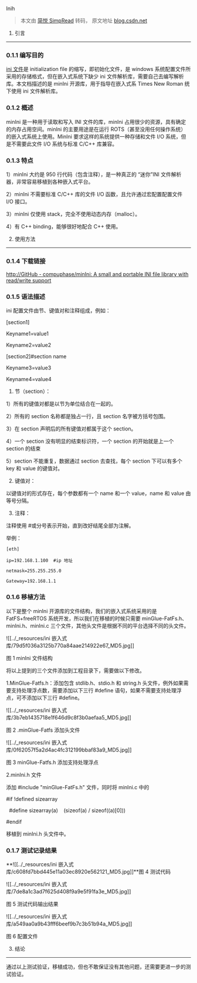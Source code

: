 Inih

> 本文由 [简悦 SimpRead](http://ksria.com/simpread/) 转码， 原文地址 [blog.csdn.net](https://blog.csdn.net/hyf_forward/article/details/134438479)

1. 引言
-----

### 0.1.1 编写目的

[ini 文件](https://so.csdn.net/so/search?q=ini%E6%96%87%E4%BB%B6&spm=1001.2101.3001.7020)是 initialization file 的缩写，即初始化文件，是 windows 系统配置文件所采用的存储格式，但在嵌入式系统下缺少 ini 文件解析库，需要自己去编写解析库。本文档描述的是 minIni 开源库，用于指导在嵌入式系 Times New Roman 统下使用 ini 文件解析库。

### 0.1.2 概述

minIni 是一种用于读取和写入 INI 文件的库，minIni 占用很少的资源，具有确定的内存占用空间。minIni 的主要用途是在运行 ROTS（甚至没用任何操作系统）的嵌入式系统上使用。MinIni 要求这样的系统提供一种存储和文件 I/O 系统，但是不需要此文件 I/O 系统与标准 C/C++ 库兼容。

### 0.1.3 特点

1）minIni 大约是 950 行代码（包含注释），是一种真正的 “迷你”INI 文件解析器，非常容易移植到各种嵌入式平台。

2）minIni 不需要标准 C/C++ 库的文件 I/O 函数，且允许通过宏配置配置文件 I/O 接口。

3）minIni 仅使用 stack，完全不使用动态内存（malloc）。

4）有 C++ binding，能够很好地配合 C++ 使用。

2. 使用方法
-------

### 0.1.4 下载链接

[http://GitHub - compuphase/minIni: A small and portable INI file library with read/write support](/minIni:%20A%20small%20and%20portable%20INI%20file%20library%20with%20read/write%20support "http://GitHub - compuphase/minIni: A small and portable INI file library with read/write support")

### 0.1.5 语法描述

ini 配置文件由节、键值对和注释组成，例如：

[section1]

Keyname1=value1

Keyname2=value2

[section2]#section name

Keyname3=value3

Keyname4=value4

1. 节（section）：

1）所有的键值对都是以节为单位结合在一起的。

2）所有的 section 名称都是独占一行，且 section 名字被方括号包围。

3）在 section 声明后的所有键值对都属于这个 section。

4）一个 section 没有明显的结束标识符，一个 section 的开始就是上一个 section 的结束

5）section 不能重复，数据通过 section 去查找，每个 section 下可以有多个 key 和 value 的键值对。

2. 键值对：

以键值对的形式存在，每个参数都有一个 name 和一个 value，name 和 value 由等号分隔。

3. 注释：

注释使用 #或分号表示开始，直到改好结尾全部为注解。

举例：
```shell
[eth]

ip=192.168.1.100  #ip 地址

netmask=255.255.255.0

Gateway=192.168.1.1
```


### 0.1.6 移植方法

以下是整个 minIni 开源库的文件结构，我们的嵌入式系统采用的是 FatFS+freeRTOS 系统开发，所以我们在移植的时候只需要 minGlue-FatFs.h、minIni.h、minIni.c 三个文件，其他头文件是根据不同的平台选择不同的头文件。

![[../_resources/ini 嵌入式库/79d5f036a3125b770a84aae214922e67_MD5.jpg]]

图 1 minIni 文件结构

将以上提到的三个文件添加到工程目录下，需要做以下修改。

1.MinGlue-Fatfs.h：添加包含 stdlib.h、stdio.h 和 string.h 头文件，例外如果需要支持处理浮点数，需要添加以下三行 #define 语句，如果不需要支持处理浮点，可不添加以下三行 #define。

![[../_resources/ini 嵌入式库/3b7eb1435718e1f646d9c8f3b0aefaa5_MD5.jpg]]

图 2 .minGlue-Fatfs 添加头文件

![[../_resources/ini 嵌入式库/0f62057f5a2d4ac4fc312199bbaf83a9_MD5.jpg]]

图 3 minGlue-Fatfs.h 添加支持处理浮点

2.minIni.h 文件

添加 #include "minGlue-FatFs.h" 文件，同时将 minIni.c 中的

#if !defined sizearray

  #define sizearray(a)    (sizeof(a) / sizeof((a)[0]))

#endif

移植到 minIni.h 头文件中。

### 0.1.7 **测试记录结果**

**![[../_resources/ini 嵌入式库/c608fd7bbd445e11a03ec8920e562121_MD5.jpg]]**图 4 测试代码

![[../_resources/ini 嵌入式库/7de8a1c3ad7f625d408f9a9e5f91fa3e_MD5.jpg]]

图 5 测试代码输出结果

![[../_resources/ini 嵌入式库/a549aa0a9b43fff6beef9b7c3b51b94a_MD5.jpg]]

图 6 配置文件

3. 结论
-----

通过以上测试验证，移植成功，但也不敢保证没有其他问题，还需要更进一步的测试验证。